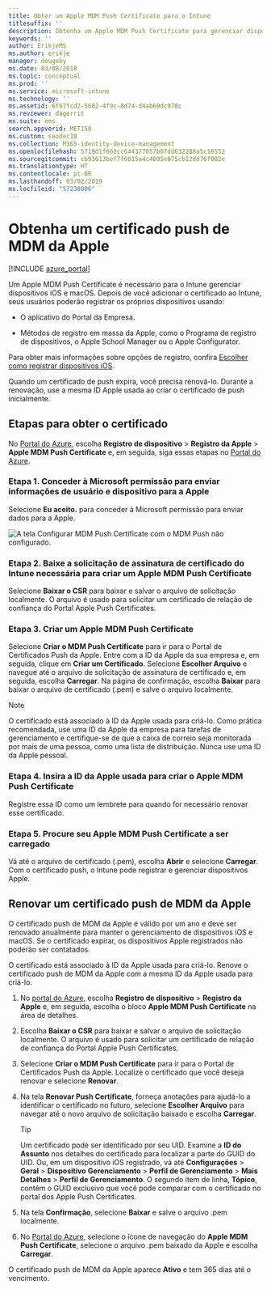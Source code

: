 ```yaml
---
title: Obter um Apple MDM Push Certificate para o Intune
titlesuffix: ''
description: Obtenha um Apple MDM Push Certificate para gerenciar dispositivos iOS com o Intune.
keywords: ''
author: ErikjeMS
ms.author: erikje
manager: dougeby
ms.date: 03/08/2018
ms.topic: conceptual
ms.prod: ''
ms.service: microsoft-intune
ms.technology: ''
ms.assetid: 6f67fcd2-5682-4f9c-8d74-d4ab69dc978c
ms.reviewer: dagerrit
ms.suite: ems
search.appverid: MET150
ms.custom: seodec18
ms.collection: M365-identity-device-management
ms.openlocfilehash: 5719d1f662cc644377057b07dd632288a5c16552
ms.sourcegitcommit: cb93613bef7f6015a4c4095e875cb12dd76f002e
ms.translationtype: HT
ms.contentlocale: pt-BR
ms.lasthandoff: 03/02/2019
ms.locfileid: "57238006"
---
```

# <a name="get-an-apple-mdm-push-certificate"></a>Obtenha um certificado push de MDM da Apple

[!INCLUDE [azure_portal](./includes/azure_portal.md)]

Um Apple MDM Push Certificate é necessário para o Intune gerenciar dispositivos iOS e macOS. Depois de você adicionar o certificado ao Intune, seus usuários poderão registrar os próprios dispositivos usando:

- O aplicativo do Portal da Empresa.

- Métodos de registro em massa da Apple, como o Programa de registro de dispositivos, o Apple School Manager ou o Apple Configurator.

Para obter mais informações sobre opções de registro, confira [Escolher como registrar dispositivos iOS](enrollment-method-choose-ios.md).

Quando um certificado de push expira, você precisa renová-lo. Durante a renovação, use a mesma ID Apple usada ao criar o certificado de push inicialmente.


## <a name="steps-to-get-your-certificate"></a>Etapas para obter o certificado
No [Portal do Azure](https://portal.azure.com), escolha **Registro de dispositivo** > **Registro da Apple** > **Apple MDM Push Certificate** e, em seguida, siga essas etapas no [Portal do Azure](https://portal.azure.com).

### <a name="step-1-grant-microsoft-permission-to-send-user-and-device-information-to-apple"></a>Etapa 1. Conceder à Microsoft permissão para enviar informações de usuário e dispositivo para a Apple
Selecione **Eu aceito.** para conceder à Microsoft permissão para enviar dados para a Apple.

![A tela Configurar MDM Push Certificate com o MDM Push não configurado.](./media/create-mdm-push-certificate.png)

### <a name="step-2-download-the-intune-certificate-signing-request-required-to-create-an-apple-mdm-push-certificate"></a>Etapa 2. Baixe a solicitação de assinatura de certificado do Intune necessária para criar um Apple MDM Push Certificate
Selecione **Baixar o CSR** para baixar e salvar o arquivo de solicitação localmente. O arquivo é usado para solicitar um certificado de relação de confiança do Portal Apple Push Certificates.

  ### <a name="step-3-create-an-apple-mdm-push-certificate"></a>Etapa 3. Criar um Apple MDM Push Certificate
Selecione **Criar o MDM Push Certificate** para ir para o Portal de Certificados Push da Apple. Entre com a ID da Apple da sua empresa e, em seguida, clique em **Criar um Certificado**. Selecione **Escolher Arquivo** e navegue até o arquivo de solicitação de assinatura de certificado e, em seguida, escolha **Carregar**. Na página de confirmação, escolha **Baixar** para baixar o arquivo de certificado (.pem) e salve o arquivo localmente.

> [!NOTE]
> O certificado está associado à ID da Apple usada para criá-lo. Como prática recomendada, use uma ID da Apple da empresa para tarefas de gerenciamento e certifique-se de que a caixa de correio seja monitorada por mais de uma pessoa, como uma lista de distribuição. Nunca use uma ID da Apple pessoal.

### <a name="step-4-enter-the-apple-id-used-to-create-your-apple-mdm-push-certificate"></a>Etapa 4. Insira a ID da Apple usada para criar o Apple MDM Push Certificate
Registre essa ID como um lembrete para quando for necessário renovar esse certificado.

### <a name="step-5-browse-to-your-apple-mdm-push-certificate-to-upload"></a>Etapa 5. Procure seu Apple MDM Push Certificate a ser carregado
Vá até o arquivo de certificado (.pem), escolha **Abrir** e selecione **Carregar**. Com o certificado push, o Intune pode registrar e gerenciar dispositivos Apple.

## <a name="renew-apple-mdm-push-certificate"></a>Renovar um certificado push de MDM da Apple
O certificado push de MDM da Apple é válido por um ano e deve ser renovado anualmente para manter o gerenciamento de dispositivos iOS e macOS. Se o certificado expirar, os dispositivos Apple registrados não poderão ser contatados.

O certificado está associado à ID da Apple usada para criá-lo. Renove o certificado push de MDM da Apple com a mesma ID da Apple usada para criá-lo.

1. No [portal do Azure](https://portal.azure.com), escolha **Registro de dispositivo** > **Registro da Apple** e, em seguida, escolha o bloco **Apple MDM Push Certificate** na área de detalhes.
2. Escolha **Baixar o CSR** para baixar e salvar o arquivo de solicitação localmente. O arquivo é usado para solicitar um certificado de relação de confiança do Portal Apple Push Certificates.
3. Selecione **Criar o MDM Push Certificate** para ir para o Portal de Certificados Push da Apple. Localize o certificado que você deseja renovar e selecione **Renovar**.
4. Na tela **Renovar Push Certificate**, forneça anotações para ajudá-lo a identificar o certificado no futuro, selecione **Escolher Arquivo** para navegar até o novo arquivo de solicitação baixado e escolha **Carregar**.
   > [!TIP]
   > Um certificado pode ser identificado por seu UID. Examine a **ID do Assunto** nos detalhes do certificado para localizar a parte do GUID do UID. Ou, em um dispositivo iOS registrado, vá até **Configurações** > **Geral** > **Dispositivo** **Gerenciamento**  >  **Perfil de Gerenciamento** > **Mais Detalhes** > **Perfil de Gerenciamento**. O segundo item de linha, **Tópico**, contém o GUID exclusivo que você pode comparar com o certificado no portal dos Apple Push Certificates.
 
6. Na tela **Confirmação**, selecione **Baixar** e salve o arquivo .pem localmente.
7. No [Portal do Azure](https://portal.azure.com), selecione o ícone de navegação do **Apple MDM Push Certificate**, selecione o arquivo .pem baixado da Apple e escolha **Carregar**.

O certificado push de MDM da Apple aparece **Ativo** e tem 365 dias até o vencimento.
